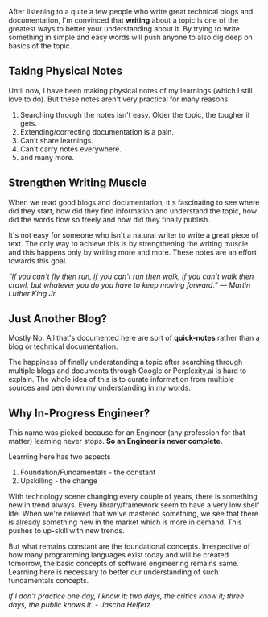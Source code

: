 After listening to a quite a few people who write great technical blogs and documentation,
I'm convinced that **writing** about a topic is one of the greatest ways to better your understanding about it.
By trying to write something in simple and easy words will push anyone to also dig deep on basics of the topic.

## Taking Physical Notes

Until now, I have been making physical notes of my learnings (which I still love to do).
But these notes aren't very practical for many reasons.

1. Searching through the notes isn't easy. Older the topic, the tougher it gets.
2. Extending/correcting documentation is a pain.
3. Can't share learnings.
4. Can't carry notes everywhere.
5. and many more.

## Strengthen Writing Muscle

When we read good blogs and documentation, it's fascinating to see where did they start, how did they find information
and understand the topic, how did the words flow so freely and how did they finally publish.

It's not easy for someone who isn't a natural writer to write a great piece of text.
The only way to achieve this is by strengthening the writing muscle and this happens only by writing more and more.
These notes are an effort towards this goal.

_“If you can't fly then run, if you can't run then walk, if you can't walk then crawl, but whatever you do you have to keep moving forward.”
― Martin Luther King Jr._

## Just Another Blog?

Mostly No. All that's documented here are sort of **quick-notes** rather than a blog or technical documentation.

The happiness of finally understanding a topic after searching through multiple blogs and documents through
Google or Perplexity.ai is hard to explain. The whole idea of this is to curate information from multiple sources and
pen down my understanding in my words.

## Why In-Progress Engineer?

This name was picked because for an Engineer (any profession for that matter) learning never stops.
**So an Engineer is never complete.**

Learning here has two aspects

1. Foundation/Fundamentals - the constant
2. Upskilling - the change

With technology scene changing every couple of years, there is something new in trend always.
Every library/framework seem to have a very low shelf life. When we're relieved that we've mastered something,
we see that there is already something new in the market which is more in demand. This pushes to up-skill with new trends.

But what remains constant are the foundational concepts. Irrespective of how many programming languages exist today and
will be created tomorrow, the basic concepts of software engineering remains same.
Learning here is necessary to better our understanding of such fundamentals concepts.

_If I don't practice one day, I know it; two days, the critics know it; three days, the public knows it. - Jascha Heifetz_

